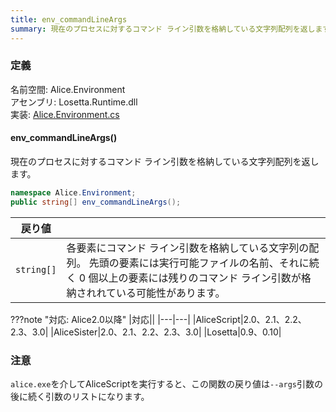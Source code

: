 ```yaml
---
title: env_commandLineArgs
summary: 現在のプロセスに対するコマンド ライン引数を格納している文字列配列を返します
---
```

### 定義
名前空間: Alice.Environment<br/>
アセンブリ: Losetta.Runtime.dll<br/>
実装: [Alice.Environment.cs](https://github.com/WSOFT-Project/Losetta/blob/master/Losetta.Runtime/Alice.Environment.cs)

#### env_commandLineArgs()

現在のプロセスに対するコマンド ライン引数を格納している文字列配列を返します。

```cs title="AliceScript"
namespace Alice.Environment;
public string[] env_commandLineArgs();
```

|戻り値| |
|-|-|
|`string[]`|各要素にコマンド ライン引数を格納している文字列の配列。 先頭の要素には実行可能ファイルの名前、それに続く 0 個以上の要素には残りのコマンド ライン引数が格納されれている可能性があります。|

???note "対応: Alice2.0以降"
    |対応||
    |---|---|
    |AliceScript|2.0、2.1、2.2、2.3、3.0|
    |AliceSister|2.0、2.1、2.2、2.3、3.0|
    |Losetta|0.9、0.10|

### 注意
`alice.exe`を介してAliceScriptを実行すると、この関数の戻り値は`--args`引数の後に続く引数のリストになります。